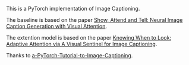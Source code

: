 This is a PyTorch implementation of Image Captioning.

The baseline is based on the paper [Show, Attend and Tell: Neural Image Caption Generation with Visual Attention](https://arxiv.org/pdf/1502.03044.pdf).

The extention model is based on the paper [Knowing When to Look: Adaptive Attention via A Visual Sentinel for Image Captioning](https://arxiv.org/pdf/1612.01887.pdf).

Thanks to [a-PyTorch-Tutorial-to-Image-Captioning](https://github.com/sgrvinod/a-PyTorch-Tutorial-to-Image-Captioning).

